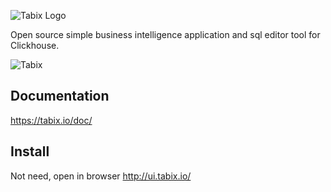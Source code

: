 ![Tabix Logo](http://ui.tabix.io/assets/images/logotabix.png)


Open source simple business intelligence application and sql editor tool for Clickhouse.


![Tabix](https://tabix.io/anime/SQL_Editor.gif)

## Documentation

https://tabix.io/doc/

## Install

Not need, open in browser http://ui.tabix.io/

